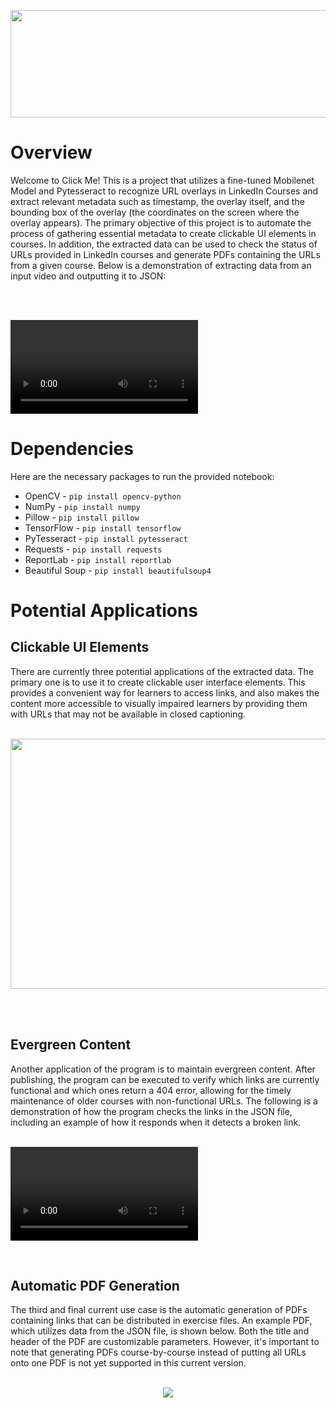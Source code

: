 
<p align="center">
  <img src="https://user-images.githubusercontent.com/90370987/227833445-3f30c4b8-1c90-4ac7-a1ae-113352d2156d.png" width=640.7 height=171.9>
</p>

# Overview

Welcome to Click Me! This is a project that utilizes a fine-tuned Mobilenet Model and Pytesseract to recognize URL overlays in LinkedIn Courses and extract relevant metadata such as timestamp, the overlay itself, and the bounding box of the overlay (the coordinates on the screen where the overlay appears). The primary objective of this project is to automate the process of gathering essential metadata to create clickable UI elements in courses. In addition, the extracted data can be used to check the status of URLs provided in LinkedIn courses and generate PDFs containing the URLs from a given course. Below is a demonstration of extracting data from an input video and outputting it to JSON:

<br/><br/>


<video src="https://user-images.githubusercontent.com/90370987/228164081-2591a1e6-b7c3-4d61-9aaf-c7897e6e228d.mp4">Demo Video 1: Checking link status</video>

# Dependencies

Here are the necessary packages to run the provided notebook:
- OpenCV - `pip install opencv-python`
- NumPy - `pip install numpy`
- Pillow - `pip install pillow`
- TensorFlow - `pip install tensorflow`
- PyTesseract - `pip install pytesseract`
- Requests - `pip install requests`
- ReportLab - `pip install reportlab`
- Beautiful Soup - `pip install beautifulsoup4`


# Potential Applications
## Clickable UI Elements
There are currently three potential applications of the extracted data. The primary one is to use it to create clickable user interface elements. This provides a convenient way for learners to access links, and also makes the content more accessible to visually impaired learners by providing them with URLs that may not be available in closed captioning. <br/><br/>
<p align="center">
  
  <img src="https://user-images.githubusercontent.com/90370987/227855933-194c98ba-ec43-4362-9054-5ae4d1bb4c9e.jpg" width=700 height=400>
</p>

<br/><br/>  
## Evergreen Content
Another application of the program is to maintain evergreen content. After publishing, the program can be executed to verify which links are currently functional and which ones return a 404 error, allowing for the timely maintenance of older courses with non-functional URLs. The following is a demonstration of how the program checks the links in the JSON file, including an example of how it responds when it detects a broken link.
<br/><br/>

<video src="https://user-images.githubusercontent.com/90370987/228154234-a2c54630-fa4a-4248-a99a-c70dab1adfe8.mp4">Demo Video 2: Checking link status</video>

<br/>

## Automatic PDF Generation
The third and final current use case is the automatic generation of PDFs containing links that can be distributed in exercise files. An example PDF, which utilizes data from the JSON file, is shown below. Both the title and header of the PDF are customizable parameters. However, it's important to note that generating PDFs course-by-course instead of putting all URLs onto one PDF is not yet supported in this current version.
<br/><br/>
<p align="center">


  <img src="https://user-images.githubusercontent.com/90370987/227841527-66129135-acb4-46e3-b73a-f9dcfb8672ba.png">
</p>



